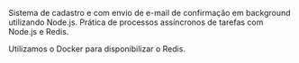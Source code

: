 Sistema de cadastro e com envio de e-mail de confirmação em background utilizando Node.js. Prática de processos assíncronos de tarefas com Node.js e Redis.

Utilizamos o Docker para disponibilizar o Redis.